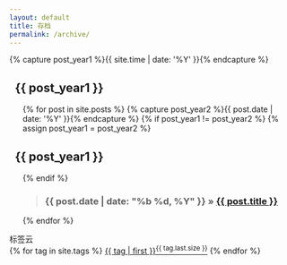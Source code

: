 ```yaml
---
layout: default
title: 存档
permalink: /archive/
---
```

<div class="col-mb-12 col-8" id="main" role="main">
  {% capture post_year1 %}{{ site.time | date: '%Y' }}{% endcapture %}
<h2>&#160;&#160;{{ post_year1 }}</h2>
<ul>
{% for post in site.posts %}
{% capture post_year2 %}{{ post.date | date: '%Y' }}{% endcapture %}
{% if post_year1 != post_year2 %}
{% assign post_year1 = post_year2 %}
</ul>
<h2>&#160;&#160;{{ post_year1 }}</h2>
<ul>
{% endif %}
<blockquote><h3><span>{{ post.date | date: "%b %d, %Y" }}</span> &raquo;  <a href="{{ post.url }}">{{ post.title }}</a> </h3></blockquote>
{% endfor %}
</ul>
</div>

<div class="sa_right clearfix">
<div class="sa_right_title"><span>标签云</span></div>
<div class="sa_articleinfo top_box">
<div class="sa_articletag clearfix">  
{% for tag in site.tags %}
<a href="/tags/#{{ tag | first }}">{{ tag | first }}<sup>{{ tag.last.size }}</sup></a>
{% endfor %}</div>
</div>
